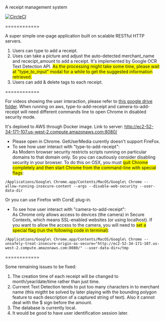 

A receipt management system

[![CircleCI](https://circleci.com/gh/JessieJingxuGao/skeleton.svg?style=svg)](https://circleci.com/gh/JessieJingxuGao/skeleton)

============  

A super simple one-page application built on scalable RESTful HTTP servers.
1. Users can type to add a receipt.
2. Uses can take a picture and adjust the auto-detected merchant_name and rececipt_amount to add a receipt. It's implemented by Google OCR Text Detection API. <span style="background-color: #FFFF00">As the processing might take some time, please wait at "type_to_input" modal for a while to get the suggested information retrieved.</span>
3. Users can add & delete tags to each receipt.

============  

For videos showing the user interaction, please refer to  [this google drive folder](https://drive.google.com/drive/folders/1mZ9SqE72frTdznpMlsI2QLZK19jHCFY9?usp=sharing). When running on aws, type-to-add-receipt and camera-to-add-receipt will need different commands line to open Chrome in disabled security mode.


It's deploed to AWS through Docker image. Link to server: http://ec2-52-34-171-107.us-west-2.compute.amazonaws.com:8080/
- Please open in Chrome. GetUserMedia curently doesn't support FireFox.
- To see how user interact with "type-to-add-receipt":  
As Modern browser security restricts scripts running on particular domains to that domain only. So you can cautiously consider disabling security in your browser. To do this on OSX, you must <span style="background-color: #FFFF00">quit Chrome completely and then start Chrome from the command-line with special flags</span>:
~~~~
/Applications/Google\ Chrome.app/Contents/MacOS/Google\ Chrome --allow-running-insecure-content --args --disable-web-security --user-data-dir
~~~~

Or you can use Firefox with CorsE plug-in.

- To see how user interact with "camera-to-add-receipt":  
As Chrome only allows access to devices (the camera) in Secure Contexts, which means SSL-enabled websites (or using localhost). If you want to allow the access to the camera, you will need to <span style="background-color: #FFFF00">set a special flag (run the following code in terminal)</span>:

~~~~
/Applications/Google\ Chrome.app/Contents/MacOS/Google\ Chrome --unsafely-treat-insecure-origin-as-secure="http://ec2-52-34-171-107.us-west-2.compute.amazonaws.com:8080/" --user-data-dir=/tmp
~~~~

============

Some remaining issues to be fixed:
1. The creation time of each receipt will be changed to month/year/date/time rather than just time.
2. Currrent Text Detection tends to put too many characters in to merchant name (this migtht be solved by later playing with the bounding polygon feature to each description of a captured string of text). Also it cannot deal with the $ sign before the amount.
3. The database is currently local.
4. It would be good to have user identification session later.



